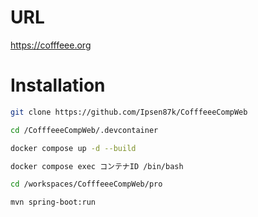 # URL
https://cofffeee.org

# Installation
 
```bash
git clone https://github.com/Ipsen87k/CofffeeeCompWeb

cd /CofffeeeCompWeb/.devcontainer

docker compose up -d --build

docker compose exec コンテナID /bin/bash

cd /workspaces/CofffeeeCompWeb/pro

mvn spring-boot:run
```